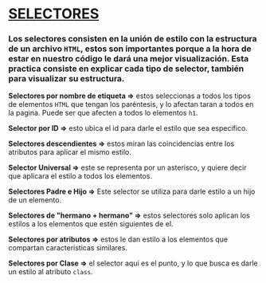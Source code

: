 # **<u>SELECTORES</u>**

### Los selectores consisten en la unión de estilo con la estructura de un archivo `HTML`, estos son importantes porque a la hora de estar en nuestro código le dará una mejor visualización.  Esta practica consiste en explicar cada tipo de selector, también para visualizar su estructura. 

**Selectores por nombre de etiqueta =>** estos seleccionas a todos los tipos de elementos `HTML` que tengan los paréntesis, y lo afectan taran a todos en la pagina. Puede ser que afecten a todos lo elementos `h1`. 

**Selector por ID =>** esto ubica el id para darle el estilo que sea especifico.

**Selectores descendientes =>** estos miran las coincidencias entre los atributos para aplicar el mismo estilo. 

**Selector Universal =>** este se representa por un asterisco, y quiere decir que aplicara el estilo a todos los elementos.

**Selectores Padre e Hijo =>** Este selector se utiliza para darle estilo a un hijo de un elemento.

**Selectores de "hermano + hermano" =>** estos selectores solo aplican los estilos a los elementos que estén siguientes de el.

**Selectores por atributos =>** estos le dan estilo a los elementos que compartan características similares.

**Selectores por Clase =>** el selector aquí es el punto, y lo que busca es darle un estilo al atributo `class`.

